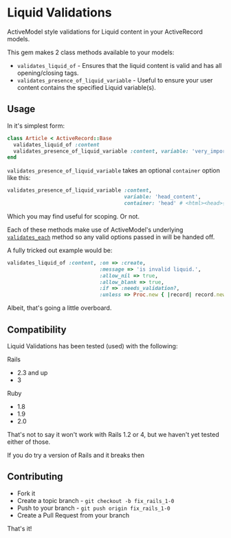 Liquid Validations
=================

ActiveModel style validations for Liquid content in your ActiveRecord models.

This gem makes 2 class methods available to your models:
  * `validates_liquid_of` - Ensures that the liquid content is valid and has all opening/closing tags.
  * `validates_presence_of_liquid_variable` - Useful to ensure your user content contains the specified Liquid variable(s).


Usage
--------

In it's simplest form:

``` ruby
class Article < ActiveRecord::Base
  validates_liquid_of :content
  validates_presence_of_liquid_variable :content, variable: 'very_important_variable'
end
```

`validates_presence_of_liquid_variable` takes an optional `container` option like this:

``` ruby
validates_presence_of_liquid_variable :content, 
                                      variable: 'head_content', 
                                      container: 'head' # <html><head>{{ head_content }}</head>...
```

Which you may find useful for scoping. Or not.



Each of these methods make use of ActiveModel's underlying [`validates_each`](http://apidock.com/rails/ActiveModel/Validations/ClassMethods/validates_each) method so any valid options passed in will be handed off.

A fully tricked out example would be:

``` ruby
validates_liquid_of :content, :on => :create, 
                              :message => 'is invalid liquid.', 
                              :allow_nil => true, 
                              :allow_blank => true, 
                              :if => :needs_validation?,
                              :unless => Proc.new { |record| record.new_record? }
```

Albeit, that's going a little overboard.


Compatibility
--------

Liquid Validations has been tested (used) with the following:

Rails
  * 2.3 and up
  * 3

Ruby
  * 1.8
  * 1.9
  * 2.0

That's not to say it won't work with Rails 1.2 or 4, but we haven't yet tested either of those.

If you do try a version of Rails and it breaks then

Contributing
--------
  * Fork it
  * Create a topic branch - `git checkout -b fix_rails_1-0`
  * Push to your branch - `git push origin fix_rails_1-0`
  * Create a Pull Request from your branch

That's it!
